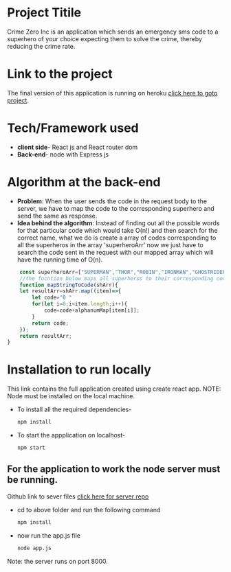 # Project Titile
Crime Zero Inc is an application which sends an emergency sms code to a superhero of your choice expecting them to solve the crime, thereby reducing the crime rate.

# Link to the project
The final version of this application is running on heroku [click here to goto project](https://superhero-caller.herokuapp.com/).

# Tech/Framework used
* __client side__- React js and React router dom
* __Back-end__- node with Express js

# Algorithm at the back-end
* __Problem__: When the user sends the code in the request body to the server, we have to map the code to the corresponding superhero and send the same as response. 
* __Idea behind the algorithm__: Instead of finding out all the possible words for that particular code which would take O(n!) and then search for the correct name, what we do is create a array of codes corresponding to all the  superheros in the array 'superheroArr' now we just have to search the code sent in the request with our mapped array which will have the running time of O(n).
``` javascript
    const superheroArr=["SUPERMAN","THOR","ROBIN","IRONMAN","GHOSTRIDER","CAPTAINAMERICA"];
    //the fucntion below maps all superheros to their corresponding codes
    function mapStringToCode(shArr){
    let resultArr=shArr.map((item)=>{
        let code="0 "
        for(let i=0;i<item.length;i++){
            code=code+alphanumMap[item[i]];
        }
        return code;
    });
    return resultArr;
}
```
# Installation to run locally
This link contains the full application created using create react app.
NOTE: Node must be installed on the local machine.
* To install all the required dependencies-
  ```bash
  npm install
* To start the appplication on localhost-
    ```bash
    npm start
    ```
## For the application to work the node server must be running.
Github link to sever files [click here for server repo](https://github.com/rudresh-hm/Crime-zero-server)
* cd to above folder and run the following command
    ```bash
    npm install
    ```
* now run the app.js file
    ```bash 
    node app.js
    ```
Note: the server runs on port 8000.



